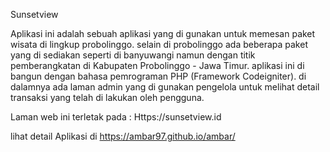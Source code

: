Sunsetview

Aplikasi ini adalah sebuah aplikasi yang di gunakan untuk memesan paket wisata di lingkup probolinggo. selain di probolinggo ada beberapa paket yang di sediakan seperti di banyuwangi namun dengan titik pemberangkatan di Kabupaten Probolinggo - Jawa Timur.
aplikasi ini di bangun dengan bahasa pemrograman PHP (Framework Codeigniter).
di dalamnya ada laman admin yang di gunakan pengelola untuk melihat detail transaksi yang telah di lakukan oleh pengguna.

Laman web ini terletak pada : Https://sunsetview.id


lihat detail Aplikasi di https://ambar97.github.io/ambar/
